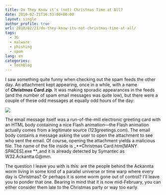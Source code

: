 ```yaml
---
title: Do They Know it’s (not) Christmas Time at All?
date: 2010-02-21T16:53:00+00:00
layout: single
author_profile: true
url: 2010/02/21/do-they-know-its-not-christmas-time-at-all/
tags:
  - 3G
  - malware
  - phishing
  - spam
lang: en
categories: 
  - TechBlog
---
```

I saw something quite funny when checking out the spam feeds the other day. An attachment kept appearing, once in a while, with a name of _**Christmas Card.zip**_. It was making sporadic appearances in the feeds (and the number of spam email messages was quite low), but there were a couple of these odd messages at equally odd hours of the day:

[![](http://www.symantec.com/connect/imagebrowser/view/image/1205601/_original)](http://www.symantec.com/connect/imagebrowser/view/image/1205601/_original)

The email message itself was a run-of-the-mill electronic greeting card with an HTML body containing a nice Flash animation—the Flash animation actually comes from a legitimate source (123greetings.com). The email body contains a message asking the user to open the attachment to see who sent the email. Of course, opening the attachment yields a malicious file. The name of the file inside is _**Christmas Card.htm[MANY SPACES].exe **_and it is already detected by Symantec as W32.Ackantta.G@mm.

The question I leave you with is this: are the people behind the Ackannta worm living in some kind of a parallel universe or time warp where every day is Christmas? Or perhaps it is some worm gone out of control? I'll leave you to ponder that one. Bearing in mind that it is now mid-February, you can either consider them late to the Christmas party or way too early.